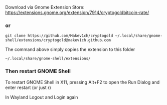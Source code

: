 Download via Gnome Extension Store: https://extensions.gnome.org/extension/7914/cryptogoldbitcoin-rate/
### or

```
git clone https://github.com/Makev1ch/cryptogold ~/.local/share/gnome-shell/extensions/cryptogold@makev1ch.github.com
```

The command above simply copies the extension to this folder
```
~/.local/share/gnome-shell/extensions/
```
### Then restart GNOME Shell

To restart GNOME Shell in X11, pressing Alt+F2 to open the Run Dialog and enter restart 
(or just r)

In Wayland Logout and Login again
